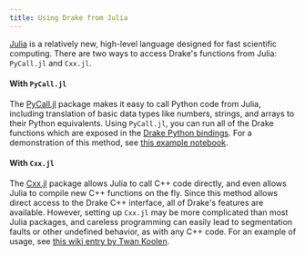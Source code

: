 ```yaml
---
title: Using Drake from Julia
---
```



[Julia](http://julialang.org/) is a relatively new, high-level language designed for fast scientific computing. There are two ways to access Drake's functions from Julia: ``PyCall.jl`` and ``Cxx.jl``.

#### With ``PyCall.jl``

The [PyCall.jl](https://github.com/JuliaPy/PyCall.jl) package makes it easy to call Python code from Julia, including translation of basic data types like numbers, strings, and arrays to their Python equivalents. Using ``PyCall.jl``, you can run all of the Drake functions which are exposed in the [Drake Python bindings](/python_bindings.html). For a demonstration of this method, see [this example notebook](https://github.com/rdeits/pydrake-julia/blob/master/pydrake_in_julia.ipynb).

#### With ``Cxx.jl``

The [Cxx.jl](https://github.com/Keno/Cxx.jl) package allows Julia to call C++ code directly, and even allows Julia to compile new C++ functions on the fly. Since this method allows direct access to the Drake C++ interface, all of Drake's features are available. However, setting up ``Cxx.jl`` may be more complicated than most Julia packages, and careless programming can easily lead to segmentation faults or other undefined behavior, as with any C++ code. For an example of usage, see [this wiki entry by Twan Koolen](https://github.com/tkoolen/drake/wiki/Running-Drake-code-from-Julia%27s-REPL).

